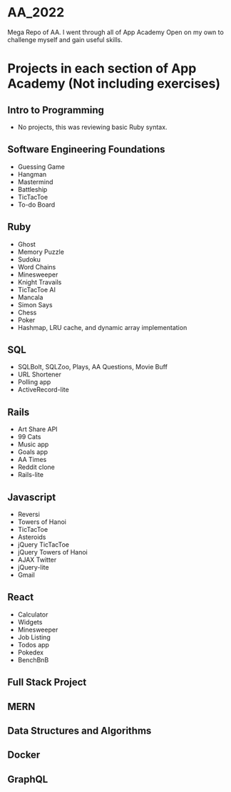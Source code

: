 # AA_2022
Mega Repo of AA. I went through all of App Academy Open on my own to challenge myself and gain useful skills.

# Projects in each section of App Academy (Not including exercises)

## Intro to Programming
- No projects, this was reviewing basic Ruby syntax.

## Software Engineering Foundations
- Guessing Game
- Hangman
- Mastermind
- Battleship
- TicTacToe
- To-do Board

## Ruby
- Ghost
- Memory Puzzle
- Sudoku
- Word Chains
- Minesweeper
- Knight Travails
- TicTacToe AI
- Mancala
- Simon Says
- Chess
- Poker
- Hashmap, LRU cache, and dynamic array implementation

## SQL
- SQLBolt, SQLZoo, Plays, AA Questions, Movie Buff
- URL Shortener
- Polling app
- ActiveRecord-lite

## Rails
- Art Share API
- 99 Cats
- Music app
- Goals app
- AA Times
- Reddit clone
- Rails-lite

## Javascript
- Reversi
- Towers of Hanoi
- TicTacToe
- Asteroids
- jQuery TicTacToe
- jQuery Towers of Hanoi
- AJAX Twitter
- jQuery-lite
- Gmail

## React
- Calculator
- Widgets
- Minesweeper
- Job Listing
- Todos app
- Pokedex
- BenchBnB

## Full Stack Project

## MERN

## Data Structures and Algorithms

## Docker

## GraphQL
